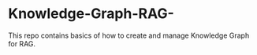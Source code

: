 # Knowledge-Graph-RAG-
This repo contains basics of how to create and manage Knowledge Graph for RAG.
